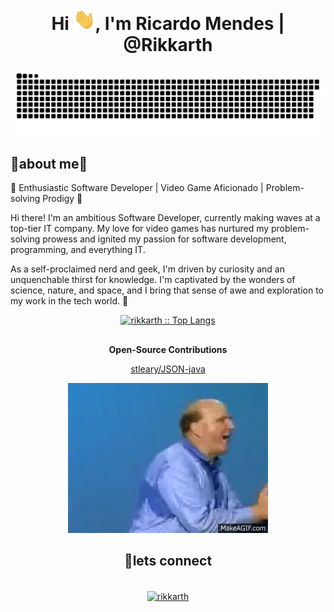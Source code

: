 <h1 align="center">Hi <img width="35" src="waving.gif"/>, I'm Ricardo Mendes | @Rikkarth</h1>

<picture>
   <source media="(prefers-color-scheme: dark)" srcset="https://raw.githubusercontent.com/rikkarth/rikkarth/output/github-contribution-grid-snake-dark.svg">
   <source media="(prefers-color-scheme: light)" srcset="https://raw.githubusercontent.com/rikkarth/rikkarth/output/github-contribution-grid-snake.svg">
   <img alt="github contribution grid snake animation" src="https://raw.githubusercontent.com/rikkarth/rikkarth/output/github-contribution-grid-snake.svg">
</picture>

## 👾about me🤖

🌟 Enthusiastic Software Developer | Video Game Aficionado |
Problem-solving Prodigy 🌟

Hi there! I'm an ambitious Software Developer, currently making waves at a top-tier IT company. My
love for video games has nurtured my problem-solving prowess and ignited my passion for software
development, programming, and everything IT.

As a self-proclaimed nerd and geek, I'm driven by curiosity and an unquenchable thirst for
knowledge. I'm captivated by the wonders of science, nature, and space, and I bring that sense of
awe and exploration to my work in the tech world. 🚀

<p style="text-align:center">
   <a href="https://github.com/rikkarth/">
      <img src="https://github-readme-stats.vercel.app/api/top-langs/?username=rikkarth&langs_count=6&theme=gruvbox&layout=compact&hide_border=true" alt="rikkarth :: Top Langs"/>
   </a>
</p>

##

<div style="text-align:center">
   <b><p>Open-Source Contributions</p></b>
   <p><a href="https://github.com/stleary/JSON-java">stleary/JSON-java</a></p>
   <img src="developers.gif" alt="meme gif about windows ex-ceo repeating the word developers">
</div>

<h2 align="center">🚀lets connect</h2>

<p style="text-align:center">
   <br/>
   <a href="https://www.linkedin.com/in/ricardominamendes/" target="blank">
      <img align="center" src="https://img.shields.io/badge/linkedin-%231DA1F2.svg?style=for-the-badge&logo=linkedin&logoColor=white" alt="rikkarth" height="30"/>
   </a>

##
